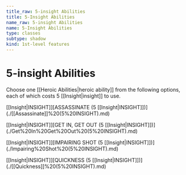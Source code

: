 ```yaml
---
title_raw: 5-insight Abilities
title: 5-Insight Abilities
name_raw: 5-insight Abilities
name: 5-Insight Abilities
type: classes
subtype: shadow
kind: 1st-level features
---
```


# 5-insight Abilities

Choose one [[Heroic Abilities|heroic ability]] from the following options, each of which costs 5 [[Insight|insight]] to use.

[[Insight|INSIGHT]]\[ASSASSINATE (5 [[Insight|INSIGHT]])\](./[[Assassinate]]%20(5%20INSIGHT).md)

[[Insight|INSIGHT]]\[GET IN, GET OUT (5 [[Insight|INSIGHT]])\](./Get%20In%20Get%20Out%20(5%20INSIGHT).md)

[[Insight|INSIGHT]]\[IMPAIRING SHOT (5 [[Insight|INSIGHT]])\](./Impairing%20Shot%20(5%20INSIGHT).md)

[[Insight|INSIGHT]]\[QUICKNESS (5 [[Insight|INSIGHT]])\](./[[Quickness]]%20(5%20INSIGHT).md)
